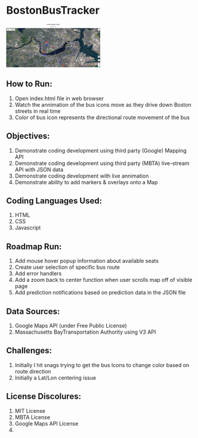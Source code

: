 # BostonBusTracker

<!--Expanded upon by Philip Case based on an MIT XPro class exercise June 2022-->

<img src="./scrnshot.png" style="max-width: 50%;">

<h2>How to Run:</h2>

1. Open index.html file in web browser
2. Watch the annimation of the bus icons move as they drive down Boston streets in real time
3. Color of bus icon represents the directional route movement of the bus

<h2>Objectives:</h2>

1. Demonstrate coding development using third party (Google) Mapping API
2. Demonstrate coding development using third party (MBTA) live-stream API with JSON data
3. Demonstrate coding development with live annimation
4. Demonstrate ability to add markers & overlays onto a Map
 
<h2>Coding Languages Used:</h2>

1. HTML
2. CSS
3. Javascript


<h2>Roadmap Run:</h2>

1. Add mouse hover popup information about available seats
2. Create user selection of specific bus route
3. Add error handlers
4. Add a zoom back to center function when user scrolls map off of visible page
5. Add prediction notifications based on prediction data in the JSON file

<h2>Data Sources:</h2>

1. Google Maps API (under Free Public License)
2. Massachusetts BayTransportation Authority using V3 API 

<h2> Challenges:</h2>

1. Initially I hit snags trying to get the bus Icons to change color based on route direction
2. Initially a Lat/Lon centering issue


<h2>License Discolures:</h2>

1. MIT License
2. MBTA License
3. Google Maps API License
4. 


